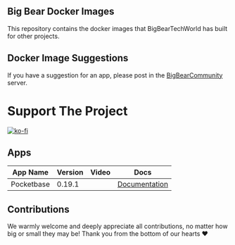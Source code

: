 ## Big Bear Docker Images

This repository contains the docker images that BigBearTechWorld has built for other projects.

## Docker Image Suggestions

If you have a suggestion for an app, please post in the [BigBearCommunity](https://community.bigbeartechworld.com) server.

# Support The Project

[![ko-fi](https://ko-fi.com/img/githubbutton_sm.svg)](https://ko-fi.com/E1E5NDK3I)

## Apps

| App Name   | Version | Video | Docs                                                                                              |
| ---------- | ------- | ----- | ------------------------------------------------------------------------------------------------- |
| Pocketbase | 0.19.1  |       | [Documentation](https://community.bigbeartechworld.com/t/pocketbase-is-on-bigbeardockerimages/28) |

## Contributions

We warmly welcome and deeply appreciate all contributions, no matter how big or small they may be! Thank you from the bottom of our hearts ❤️
